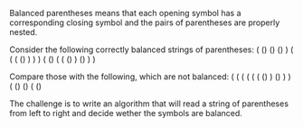 Balanced parentheses means that each opening symbol has a corresponding closing symbol and the pairs of parentheses are properly nested.  

Consider the following correctly balanced strings of parentheses:
    ( () () () )
    ( ( ( () ) ) )
    ( () ( ( () ) () ) )

Compare those with the following, which are not balanced:
    ( ( ( ( ( ( () )
    () ) )
    ( () () ( ()

The challenge is to write an algorithm that will read a string of parentheses from left to right and decide wether the symbols are balanced.
